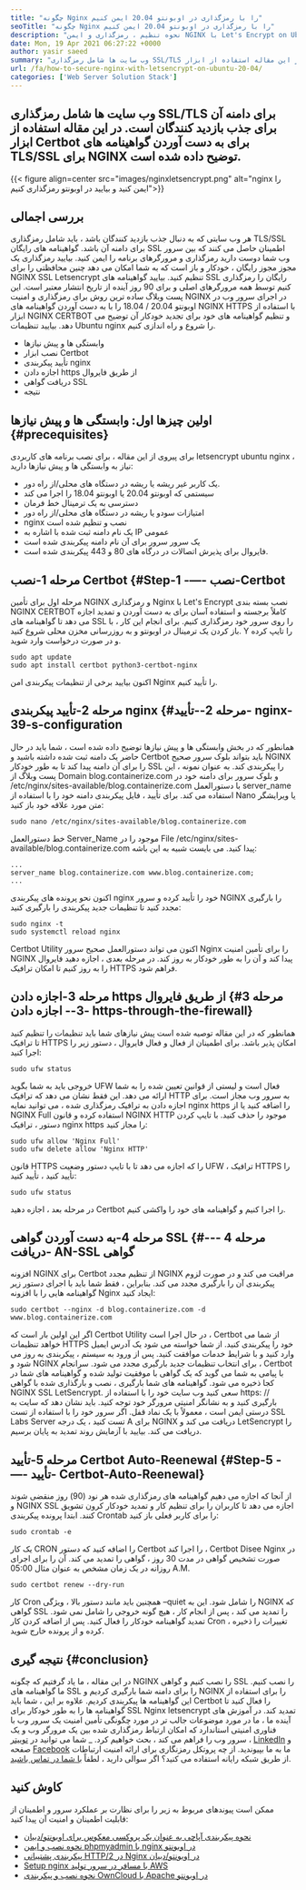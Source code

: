 ```yaml
---
title: "چگونه Nginx را با رمزگذاری در اوبونتو 20.04 ایمن کنیم" 
seoTitle: "چگونه Nginx را با رمزگذاری در اوبونتو 20.04 ایمن کنیم" 
description: "نحوه تنظیم ، رمزگذاری و ایمن NGINX با Let's Encrypt on Ubuntu. بیایید مشتری را رمزگذاری کنیم تا گواهینامه هایی را برای پیکربندی خودکار NGINX ایجاد کنیم." 
date: Mon, 19 Apr 2021 06:27:22 +0000
author: yasir saeed
summary: "وب سایت ها شامل رمزگذاری SSL/TLS برای دامنه آن برای جذب بازدید کنندگان هستند. در این مقاله استفاده از ابزار Certbot برای به دست آوردن گواهینامه های TLS/SSL برای NGINX توضیح داده شده است." 
url: /fa/how-to-secure-nginx-with-letsencrypt-on-ubuntu-20-04/
categories: ['Web Server Solution Stack']
---
```


## وب سایت ها شامل رمزگذاری SSL/TLS برای دامنه آن برای جذب بازدید کنندگان است. در این مقاله استفاده از ابزار Certbot برای به دست آوردن گواهینامه های TLS/SSL برای NGINX توضیح داده شده است.

{{< figure align=center src="images/nginxletsencrypt.png" alt="nginx را ایمن کنید و بیایید در اوبونتو رمزگذاری کنیم">}}


## **بررسی اجمالی**
هر وب سایتی که به دنبال جذب بازدید کنندگان باشد ، باید شامل رمزگذاری TLS/SSL برای دامنه آن باشد. گواهینامه های رایگان SSL اطمینان حاصل می کنند که بین سرور وب شما دوست دارید رمزگذاری و مرورگرهای برنامه را ایمن کنید. بیایید رمزگذاری یک مجوز مجوز رایگان ، خودکار و باز است که به شما امکان می دهد چنین محافظتی را برای NGINX SSL Letsencrypt تنظیم کنید. بیایید گواهینامه های SSL رایگان را رمزگذاری کنیم توسط همه مرورگرهای اصلی و برای 90 روز آینده از تاریخ انتشار معتبر است.
این پست وبلاگ ساده ترین روش برای رمزگذاری و امنیت NGINX در اجرای سرور وب در اوبونتو 20.04 / 18.04 را با به دست آوردن گواهینامه های NGINX HTTPS با استفاده از ابزار NGINX CERTBOT و تنظیم گواهینامه های خود برای تجدید خودکار آن توضیح می دهد. بیایید تنظیمات Ubuntu nginx را شروع و راه اندازی کنیم.
  * وابستگی ها و پیش نیازها
  * نصب ابزار Certbot
  * تأیید پیکربندی nginx
  * اجازه دادن https از طریق فایروال
  * دریافت گواهی SSL
  * نتیجه

## اولین چیزها اول: وابستگی ها و پیش نیازها   {#precequisites}
برای پیروی از این مقاله ، برای نصب برنامه های کاربردی letsencrypt ubuntu nginx ، نیاز به وابستگی ها و پیش نیازها دارید:
  * یک کاربر غیر ریشه یا ریشه در دستگاه های محلی/از راه دور.
  * سیستمی که اوبونتو 20.04 یا اوبونتو 18.04 را اجرا می کند
  * دسترسی به یک ترمینال خط فرمان
  * امتیازات سودو یا ریشه در دستگاه های محلی/از راه دور
  * nginx نصب و تنظیم شده است
  * یک نام دامنه ثبت شده با اشاره به IP عمومی
  * یک سرور سرور برای آن نام دامنه پیکربندی شده است
  * فایروال برای پذیرش اتصالات در درگاه های 80 و 443 پیکربندی شده است.

## مرحله 1-نصب Certbot   {#Step-1 -—- نصب-Certbot
مرحله اول برای تأمین NGINX و رمزگذاری Nginx با Let's Encrypt نصب بسته بندی NGINX CERTBOT کاملاً برجسته و استفاده آسان برای به دست آوردن و تمدید اجازه می دهد تا گواهینامه های SSL را روی سرور خود رمزگذاری کنیم. برای انجام این کار ، با باز کردن یک ترمینال در اوبونتو و به روزرسانی مخزن محلی شروع کنید. Y را تایپ کرده و در صورت درخواست وارد شوید.
```
sudo apt update
sudo apt install certbot python3-certbot-nginx

```
اکنون بیایید برخی از تنظیمات پیکربندی امن Nginx را تأیید کنیم.

## مرحله 2-تأیید پیکربندی nginx   {#مرحله 2--تأیید- nginx-39-s-configuration
همانطور که در بخش وابستگی ها و پیش نیازها توضیح داده شده است ، شما باید در حال حاضر یک دامنه ثبت شده داشته باشید و Certbot باید بتواند بلوک سرور صحیح NGINX را برای آن دامنه پیدا کند تا به طور خودکار SSL را پیکربندی کند. به عنوان نمونه ، این پست وبلاگ از Domain blog.containerize.com و بلوک سرور برای دامنه خود در /etc/nginx/sites-available/blog.containerize.com با دستورالعمل server_name استفاده می کند.
برای تأیید ، فایل پیکربندی دامنه خود را با استفاده از Nano یا ویرایشگر متن مورد علاقه خود باز کنید:
```
sudo nano /etc/nginx/sites-available/blog.containerize.com

```
خط دستورالعمل Server_Name موجود را در File /etc/nginx/sites-available/blog.containerize.com پیدا کنید. می بایست شبیه به این باشه:
```
...
server_name blog.containerize.com www.blog.containerize.com;
...
```
اکنون نحو پرونده های پیکربندی nginx خود را تأیید کرده و سرور NGINX را بارگیری مجدد کنید تا تنظیمات جدید پیکربندی را بارگیری کنید:
```
sudo nginx -t
sudo systemctl reload nginx

```
Certbot Utility اکنون می تواند دستورالعمل صحیح سرور Nginx را برای تأمین امنیت NGINX پیدا کند و آن را به طور خودکار به روز کند. در مرحله بعدی ، اجازه دهید فایروال را به روز کنیم تا امکان ترافیک HTTPS فراهم شود.

## مرحله 3-اجازه دادن https از طریق فایروال   {#مرحله 3 -3-- اجازه دادن https-through-the-firewall}
همانطور که در این مقاله توصیه شده است پیش نیازهای شما باید تنظیمات را تنظیم کنید تا ترافیک HTTPS امکان پذیر باشد. برای اطمینان از فعال و فعال فایروال ، دستور زیر را اجرا کنید:
```
sudo ufw status

```
خروجی باید به شما بگوید UFW فعال است و لیستی از قوانین تعیین شده را به شما ارائه می دهد. این فقط نشان می دهد که ترافیک HTTP به سرور وب مجاز است. برای اجازه دادن به ترافیک رمزگذاری شده ، می توانید نمایه nginx https را اضافه کنید یا از NGINX Full استفاده کرده و قانون NGINX HTTP موجود را حذف کنید. با تایپ کردن دستور ، ترافیک nginx https را مجاز کنید:
```
sudo ufw allow 'Nginx Full'
sudo ufw delete allow 'Nginx HTTP'

```
قانون HTTPS را که اجازه می دهد تا با تایپ دستور وضعیت UFW ، ترافیک HTTPS را تأیید کنید ، تأیید کنید:
```
sudo ufw status

```
در مرحله بعد ، اجازه دهید Certbot را اجرا کنیم و گواهینامه های خود را واکشی کنیم.

## مرحله 4-به دست آوردن گواهی SSL   {#مرحله 4 --- دریافت- AN-SSL گواهی
افزونه NGINX برای Certbot از تنظیم مجدد NGINX مراقبت می کند و در صورت لزوم پیکربندی آن را بارگیری مجدد می کند. بنابراین ، فقط شما باید با اجرای دستور زیر گواهینامه هایی را با افزونه Nginx ایجاد کنید:
```
sudo certbot --nginx -d blog.containerize.com -d www.blog.containerize.com

```
اگر این اولین بار است که Certbot Utility در حال اجرا است ، Certbot از شما می خواهد تنظیمات HTTPS خود را پیکربندی کنید. از شما خواسته می شود یک آدرس ایمیل وارد کنید و با شرایط خدمات موافقت کنید. پس از ورود به سیستم ، پیکربندی به روز می شود و NGINX برای انتخاب تنظیمات جدید بارگیری مجدد می شود. سرانجام ، Certbot با پیامی به شما می گوید که یک گواهی با موفقیت تولید شده و گواهینامه های شما در کجا ذخیره می شود.
گواهینامه های شما بارگیری ، نصب و بارگذاری شده با گواهی NGINX SSL LetSencrypt. سعی کنید وب سایت خود را با استفاده از https: // بارگیری کنید و به نشانگر امنیتی مرورگر خود توجه کنید. باید نشان دهد که سایت به درستی ایمن است ، معمولاً با یک نماد قفل. اگر سرور خود را با استفاده از تست SSL Labs Server تست کنید ، یک درجه A برای NGINX دریافت می کند و LetSencrypt را دریافت می کند.
بیایید با آزمایش روند تمدید به پایان برسیم.

## مرحله 5-تأیید Certbot Auto-Reenewal   {#Step-5 -—- تأیید- Certbot-Auto-Reenewal}
از آنجا که اجازه می دهیم گواهینامه های رمزگذاری شده هر نود (90) روز منقضی شوند و NGINX SSL اجازه می دهد تا کاربران را برای تنظیم کار و تمدید خودکار کرون تشویق کنند. ابتدا پرونده پیکربندی Crontab را برای کاربر فعلی باز کنید:
```
sudo crontab -e
```
یک کار CRON را اضافه کنید که دستور Certbot را اجرا کند ، Certbot Disee Nginx در صورت تشخیص گواهی در مدت 30 روز ، گواهی را تمدید می کند. آن را برای اجرای روزانه در یک زمان مشخص به عنوان مثال 05:00 A.M.
```
sudo certbot renew --dry-run

```
کار Cron همچنین باید مانند دستور بالا ، ویژگی –quiet را شامل شود. این به NGINX که گواهی SSL را تمدید می کند ، پس از انجام کار ، هیچ گونه خروجی را شامل نمی شود. تمدید گواهینامه خودکار را فعال کنید. پس از اضافه کردن کار Cron ، تغییرات را ذخیره کرده و از پرونده خارج شوید.

## نتیجه گیری   {#conclusion}
در این مقاله ، ما یاد گرفتیم که چگونه NGINX را نصب کنیم و گواهی SSL را نصب کنیم. ما گواهینامه های SSL را برای دامنه شما بارگیری کردیم و NGINX را برای استفاده از این گواهینامه ها پیکربندی کردیم. علاوه بر این ، شما باید Certbot را فعال کنید تا گواهینامه ها را به طور خودکار برای SSL Nginx letsencrypt تمدید کند. در آموزش های آینده ما ، ما در مورد موضوعات جالب تر در مورد چگونگی تأمین امنیت یک سرور وب با فناوری امنیتی استاندارد که امکان ارتباط رمزگذاری شده بین یک مرورگر وب و یک سرور وب را فراهم می کند ، بحث خواهیم کرد.
_ شما می توانید در [توییتر][1] ، [LinkedIn][2] و صفحه [Facebook][3] ما به ما بپیوندید. از چه پروتکل رمزنگاری برای ارائه امنیت ارتباطات از طریق شبکه رایانه استفاده می کنید؟ اگر سوالی دارید ، لطفاً [با شما در تماس باشید][4].

## کاوش کنید
ممکن است پیوندهای مربوط به زیر را برای نظارت بر عملکرد سرور و اطمینان از قابلیت اطمینان و امنیت آن پیدا کنید:
  * [نحوه پیکربندی آپاچی به عنوان یک پروکسی معکوس برای اوبونتو/دبیان][5]
  * [نحوه نصب و ایمن phpmyadmin با nginx در اوبونتو][6]
  * [پیکربندی پشتیبانی HTTP/2 در Nginx در اوبونتو/دبیان][7]
  * [Setup nginx با مسافر در سرور تولید AWS][8]
  * [نحوه نصب و پیکربندی OwnCloud با Apache در اوبونتو][9]

  
[1]: https://twitter.com/containerize_co
[2]: https://www.linkedin.com/company/containerize/
[3]: http://facebook.com/containerize
[4]: mailto:yasir.saeed@aspose.com
[5]: https://blog.containerize.com/web-server-solution-stack/how-to-configure-apache-as-a-reverse-proxy-for-ubuntudebian/
[6]: https://blog.containerize.com/web-server-solution-stack/how-to-install-and-secure-phpmyadmin-with-nginx-on-ubuntu/
[7]: https://blog.containerize.com/web-server-solution-stack/how-to-configure-http2-support-in-nginx-on-ubuntudebian/
[8]: https://blog.containerize.com/web-server-solution-stack/how-to-setup-nginx-with-passenger-on-aws-production-server/
[9]: https://blog.containerize.com/backup-and-sync-software/how-to-install-and-configure-owncloud-with-apache-on-ubuntu/
